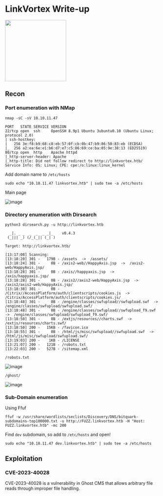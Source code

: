 # LinkVortex Write-up

<img src="https://labs.hackthebox.com/storage/avatars/97f12db8fafed028448e29e30be7efac.png" width="200" height="200">

## Recon 

### Port enumeration with NMap

`nmap -sC -sV 10.10.11.47`

    PORT   STATE SERVICE VERSION
    22/tcp open  ssh     OpenSSH 8.9p1 Ubuntu 3ubuntu0.10 (Ubuntu Linux; protocol 2.0)
    | ssh-hostkey: 
    |   256 3e:f8:b9:68:c8:eb:57:0f:cb:0b:47:b9:86:50:83:eb (ECDSA)
    |_  256 a2:ea:6e:e1:b6:d7:e7:c5:86:69:ce:ba:05:9e:38:13 (ED25519)
    80/tcp open  http    Apache httpd
    |_http-server-header: Apache
    |_http-title: Did not follow redirect to http://linkvortex.htb/
    Service Info: OS: Linux; CPE: cpe:/o:linux:linux_kernel

Add domain name to `/etc/hosts`

    sudo echo "10.10.11.47 linkvortex.htb" | sudo tee -a /etc/hosts

Main page 

![image](https://github.com/user-attachments/assets/8d7b2112-786e-415a-9e20-4b45ad71107a)

### Directory enumeration with Dirsearch

`python3 dirsearch.py -u http://linkvortex.htb`

      _|. _ _  _  _  _ _|_    v0.4.3                                                        
     (_||| _) (/_(_|| (_| )                                                                 
                                                                                            
    Target: http://linkvortex.htb/
    
    [13:17:08] Scanning:                                                                    
    [13:18:20] 301 -   179B - /assets  ->  /assets/                             
    [13:18:24] 301 -     0B - /axis2-web//HappyAxis.jsp  ->  /axis2-web/HappyAxis.jsp/
    [13:18:28] 301 -     0B - /axis//happyaxis.jsp  ->  /axis/happyaxis.jsp/    
    [13:18:28] 301 -     0B - /axis2//axis2-web/HappyAxis.jsp  ->  /axis2/axis2-web/HappyAxis.jsp/
    [13:18:38] 301 -     0B - /Citrix//AccessPlatform/auth/clientscripts/cookies.js  ->  /Citrix/AccessPlatform/auth/clientscripts/cookies.js/
    [13:18:48] 301 -     0B - /engine/classes/swfupload//swfupload.swf  ->  /engine/classes/swfupload/swfupload.swf/
    [13:18:48] 301 -     0B - /engine/classes/swfupload//swfupload_f9.swf  ->  /engine/classes/swfupload/swfupload_f9.swf/
    [13:18:50] 301 -     0B - /extjs/resources//charts.swf  ->  /extjs/resources/charts.swf/
    [13:18:50] 200 -   15KB - /favicon.ico                                      
    [13:18:55] 301 -     0B - /html/js/misc/swfupload//swfupload.swf  ->  /html/js/misc/swfupload/swfupload.swf/
    [13:19:03] 200 -    1KB - /LICENSE                                          
    [13:21:07] 200 -   121B - /robots.txt                                        
    [13:22:03] 200 -   527B - /sitemap.xml                                       

`/robots.txt`

![image](https://github.com/user-attachments/assets/0020976b-e733-4743-8ede-5e170b74f309)

`/ghost/`

![image](https://github.com/user-attachments/assets/0bd133c8-5ae1-4c5d-ba86-4da790dab444)


### Sub-Domain enumeration 

Using Ffuf 

    ffuf -w /usr/share/wordlists/seclists/Discovery/DNS/bitquark-subdomains-top100000.txt -u http://FUZZ.linkvortex.htb -H "Host: FUZZ.linkvortex.htb" -mc 200

Find `dev` subdomain, so add to `/etc/hosts` and open!

    sudo echo "10.10.11.47 dev.linkvortex.htb" | sudo tee -a /etc/hosts



## Exploitation 

### CVE-2023-40028

CVE-2023-40028 is a vulnerability in Ghost CMS that allows arbitrary file reads through improper file handling. 
